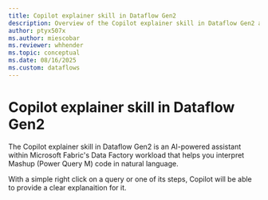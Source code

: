 ```yaml
---
title: Copilot explainer skill in Dataflow Gen2
description: Overview of the Copilot explainer skill in Dataflow Gen2 and its different entry points and use cases
author: ptyx507x
ms.author: miescobar
ms.reviewer: whhender
ms.topic: conceptual
ms.date: 08/16/2025
ms.custom: dataflows
---
```

# Copilot explainer skill in Dataflow Gen2

The Copilot explainer skill in Dataflow Gen2 is an AI-powered assistant within Microsoft Fabric's Data Factory workload that helps you   interpret Mashup (Power Query M) code in natural language.

With a simple right click on a query or one of its steps, Copilot will be able to provide a clear explanaition for it.

